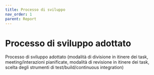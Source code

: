 ```yaml
---
title: Processo di sviluppo
nav_order: 1
parent: Report
---
```


# Processo di sviluppo adottato
Processo di sviluppo adottato (modalità di divisione in itinere dei task, meeting/interazioni pianificate, modalità di revisione in itinere dei task, scelta degli strumenti di test/build/continuous integration)